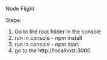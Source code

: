 Node Flight

Steps:
1. Go to the root folder in the console
2. run in console - npm install
3. run in console - npm start
4. go to the http://localhost:3000
